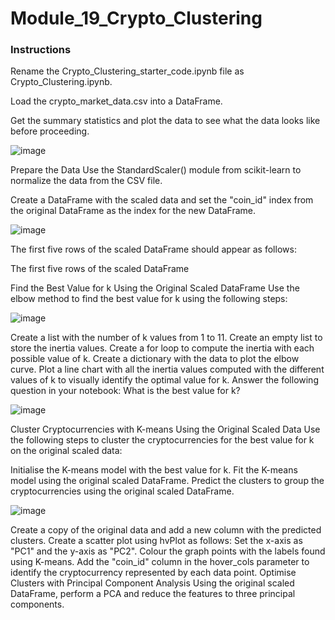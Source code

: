 # Module_19_Crypto_Clustering

### Instructions
Rename the Crypto_Clustering_starter_code.ipynb file as Crypto_Clustering.ipynb.

Load the crypto_market_data.csv into a DataFrame.

Get the summary statistics and plot the data to see what the data looks like before proceeding.

![image](https://github.com/Dusko2779/BootCamp_crypto-clustering/assets/134830906/39ec2428-6b3a-4846-9557-69dcaa985c36)


Prepare the Data
Use the StandardScaler() module from scikit-learn to normalize the data from the CSV file.

Create a DataFrame with the scaled data and set the "coin_id" index from the original DataFrame as the index for the new DataFrame.

![image](https://github.com/Dusko2779/BootCamp_crypto-clustering/assets/134830906/0e90746e-d034-403f-ada7-1a816209e264)


The first five rows of the scaled DataFrame should appear as follows:

The first five rows of the scaled DataFrame

Find the Best Value for k Using the Original Scaled DataFrame
Use the elbow method to find the best value for k using the following steps:

![image](https://github.com/Dusko2779/BootCamp_crypto-clustering/assets/134830906/de40bbf8-8252-4025-aea0-d2ac363ff22c)


Create a list with the number of k values from 1 to 11.
Create an empty list to store the inertia values.
Create a for loop to compute the inertia with each possible value of k.
Create a dictionary with the data to plot the elbow curve.
Plot a line chart with all the inertia values computed with the different values of k to visually identify the optimal value for k.
Answer the following question in your notebook: What is the best value for k?

![image](https://github.com/Dusko2779/BootCamp_crypto-clustering/assets/134830906/ba2134b2-adb8-4930-b68a-a258c5e4a64b)


Cluster Cryptocurrencies with K-means Using the Original Scaled Data
Use the following steps to cluster the cryptocurrencies for the best value for k on the original scaled data:

Initialise the K-means model with the best value for k.
Fit the K-means model using the original scaled DataFrame.
Predict the clusters to group the cryptocurrencies using the original scaled DataFrame.

![image](https://github.com/Dusko2779/BootCamp_crypto-clustering/assets/134830906/88586bc0-9ba5-4e80-9d77-2de588d61074)


Create a copy of the original data and add a new column with the predicted clusters.
Create a scatter plot using hvPlot as follows:
Set the x-axis as "PC1" and the y-axis as "PC2".
Colour the graph points with the labels found using K-means.
Add the "coin_id" column in the hover_cols parameter to identify the cryptocurrency represented by each data point.
Optimise Clusters with Principal Component Analysis
Using the original scaled DataFrame, perform a PCA and reduce the features to three principal components.
